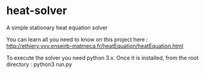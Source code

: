 # heat-solver
A simple stationary heat equation solver

You can learn all you need to know on this project here : http://ethiery.vvv.enseirb-matmeca.fr/heatEquation/heatEquation.html

To execute the solver you need python 3.x.
Once it is installed, from the root directory : python3 run.py
